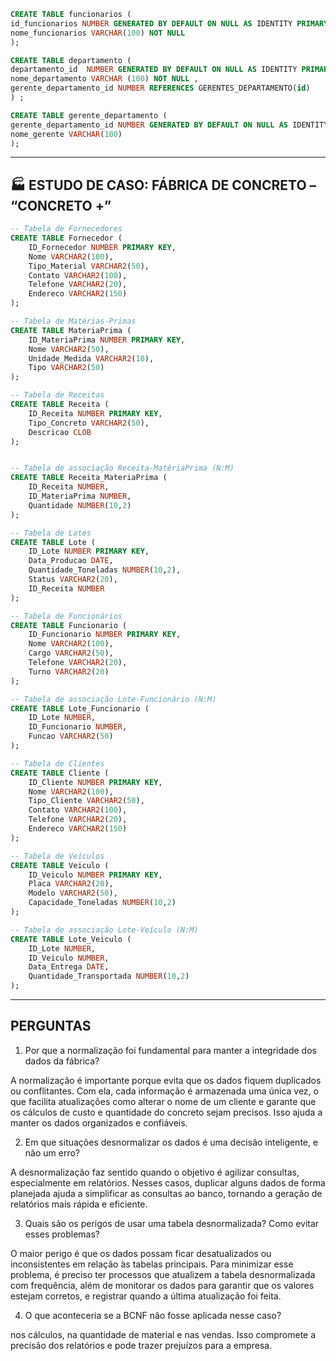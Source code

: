 ```sql
CREATE TABLE funcionarios (
id_funcionarios NUMBER GENERATED BY DEFAULT ON NULL AS IDENTITY PRIMARY KEY,
nome_funcionarios VARCHAR(100) NOT NULL
);
```

```sql
CREATE TABLE departamento (
departamento_id  NUMBER GENERATED BY DEFAULT ON NULL AS IDENTITY PRIMARY KEY,
nome_departamento VARCHAR (100) NOT NULL , 
gerente_departamento_id NUMBER REFERENCES GERENTES_DEPARTAMENTO(id)
) ;
```

```sql
CREATE TABLE gerente_departamento (
gerente_departamento_id NUMBER GENERATED BY DEFAULT ON NULL AS IDENTITY PRIMARY KEY,
nome_gerente VARCHAR(100) 
);
```

--------------------------------------------------------------------------------------------------------------------------

## 🏭 ESTUDO DE CASO: FÁBRICA DE CONCRETO – “CONCRETO +”

```sql
-- Tabela de Fornecedores
CREATE TABLE Fornecedor (
    ID_Fornecedor NUMBER PRIMARY KEY,
    Nome VARCHAR2(100),
    Tipo_Material VARCHAR2(50),
    Contato VARCHAR2(100),
    Telefone VARCHAR2(20),
    Endereco VARCHAR2(150)
);

-- Tabela de Matérias-Primas
CREATE TABLE MateriaPrima (
    ID_MateriaPrima NUMBER PRIMARY KEY,
    Nome VARCHAR2(50),
    Unidade_Medida VARCHAR2(10),
    Tipo VARCHAR2(50)
);

-- Tabela de Receitas
CREATE TABLE Receita (
    ID_Receita NUMBER PRIMARY KEY,
    Tipo_Concreto VARCHAR2(50),
    Descricao CLOB
);


-- Tabela de associação Receita-MatériaPrima (N:M)
CREATE TABLE Receita_MateriaPrima (
    ID_Receita NUMBER,
    ID_MateriaPrima NUMBER,
    Quantidade NUMBER(10,2)
);

-- Tabela de Lotes
CREATE TABLE Lote (
    ID_Lote NUMBER PRIMARY KEY,
    Data_Producao DATE,
    Quantidade_Toneladas NUMBER(10,2),
    Status VARCHAR2(20),
    ID_Receita NUMBER
);

-- Tabela de Funcionários
CREATE TABLE Funcionario (
    ID_Funcionario NUMBER PRIMARY KEY,
    Nome VARCHAR2(100),
    Cargo VARCHAR2(50),
    Telefone VARCHAR2(20),
    Turno VARCHAR2(20)
);

-- Tabela de associação Lote-Funcionário (N:M)
CREATE TABLE Lote_Funcionario (
    ID_Lote NUMBER,
    ID_Funcionario NUMBER,
    Funcao VARCHAR2(50)
);

-- Tabela de Clientes
CREATE TABLE Cliente (
    ID_Cliente NUMBER PRIMARY KEY,
    Nome VARCHAR2(100),
    Tipo_Cliente VARCHAR2(50),
    Contato VARCHAR2(100),
    Telefone VARCHAR2(20),
    Endereco VARCHAR2(150)
);

-- Tabela de Veículos
CREATE TABLE Veiculo (
    ID_Veiculo NUMBER PRIMARY KEY,
    Placa VARCHAR2(20),
    Modelo VARCHAR2(50),
    Capacidade_Toneladas NUMBER(10,2)
);

-- Tabela de associação Lote-Veículo (N:M)
CREATE TABLE Lote_Veiculo (
    ID_Lote NUMBER,
    ID_Veiculo NUMBER,
    Data_Entrega DATE,
    Quantidade_Transportada NUMBER(10,2)
);
```

--------------------------------------------------------------------------------------------------------------------------

## PERGUNTAS

1. Por que a normalização foi fundamental para manter a integridade dos dados da fábrica?

A normalização é importante porque evita que os dados fiquem duplicados ou conflitantes.
 Com ela, cada informação é armazenada uma única vez, o que facilita atualizações
 como alterar o nome de um cliente e garante que os cálculos de custo e quantidade
  do concreto sejam precisos. Isso ajuda a manter os dados organizados e confiáveis.



2. Em que situações desnormalizar os dados é uma decisão inteligente, e não um erro?

A desnormalização faz sentido quando o objetivo é agilizar consultas, especialmente em relatórios.
 Nesses casos, duplicar alguns dados de forma planejada ajuda a simplificar as consultas
  ao banco, tornando a geração de relatórios mais rápida e eficiente.



3. Quais são os perigos de usar uma tabela desnormalizada? Como evitar esses problemas?

O maior perigo é que os dados possam ficar desatualizados ou inconsistentes em relação às tabelas
 principais. Para minimizar esse problema, é preciso ter processos que atualizem a tabela
  desnormalizada com frequência, além de monitorar os dados para garantir que os valores estejam
   corretos, e registrar quando a última atualização foi feita.



4. O que aconteceria se a BCNF não fosse aplicada nesse caso?

 nos cálculos, na quantidade de material e nas vendas. Isso compromete a precisão dos relatórios
  e pode trazer prejuízos para a empresa.
